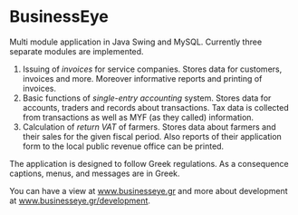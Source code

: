 # BusinessEye
Multi module application in Java Swing and MySQL.
Currently three separate modules are implemented.

1. Issuing of *invoices* for service companies. Stores data for customers, invoices and more. Moreover informative reports and printing of invoices.
2. Basic functions of *single-entry accounting* system. Stores data for accounts, traders and records about transactions. Tax data is collected from transactions as well as MYF (as they called) information.
3. Calculation of *return VAT* of farmers. Stores data about farmers and their sales for the given fiscal period. Also reports of their application form to the local public revenue office can be printed.

The application is designed to follow Greek regulations.
As a consequence captions, menus, and messages are in Greek.

You can have a view at www.businesseye.gr and more about development at www.businesseye.gr/development.
